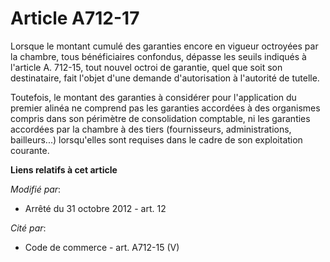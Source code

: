 # Article A712-17

Lorsque le montant cumulé des garanties encore en vigueur octroyées par la chambre, tous bénéficiaires confondus, dépasse les
seuils indiqués à l'article A. 712-15, tout nouvel octroi de garantie, quel que soit son destinataire, fait l'objet d'une
demande d'autorisation à l'autorité de tutelle. 

Toutefois, le montant des garanties à considérer pour l'application du premier alinéa ne comprend pas les garanties accordées
à des organismes compris dans son périmètre de consolidation comptable, ni les garanties accordées par la chambre à des tiers
(fournisseurs, administrations, bailleurs...) lorsqu'elles sont requises dans le cadre de son exploitation courante.

**Liens relatifs à cet article**

_Modifié par_:

  - Arrêté du 31 octobre 2012 - art. 12

_Cité par_:

  - Code de commerce - art. A712-15 (V)
